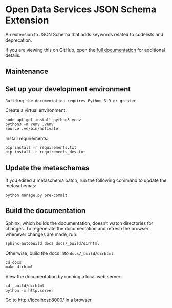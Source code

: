 # Open Data Services JSON Schema Extension

An extension to JSON Schema that adds keywords related to codelists and deprecation.

If you are viewing this on GitHub, open the [full documentation](https://json-schema-extension.readthedocs.io) for additional details.

## Maintenance

## Set up your development environment

```{note}
Building the documentation requires Python 3.9 or greater.
```
  
Create a virtual environment:

```
sudo apt-get install python3-venv
python3 -m venv .venv
source .ve/bin/activate
```

Install requirements:

```
pip install -r requirements.txt
pip install -r requirements_dev.txt
```

## Update the metaschemas

If you edited a metaschema patch, run the following command to update the metaschemas:

```
python manage.py pre-commit
```

## Build the documentation

Sphinx, which builds the documentation, doesn’t watch directories for changes. To regenerate the documentation and refresh the browser whenever changes are made, run:

```
sphinx-autobuild docs docs/_build/dirhtml
```

Otherwise, build the docs into `docs/_build/dirhtml`:

```
cd docs
make dirhtml
```

View the documentation by running a local web server:

```
cd _build/dirhtml
python -m http.server
```

Go to http://localhost:8000/ in a browser.